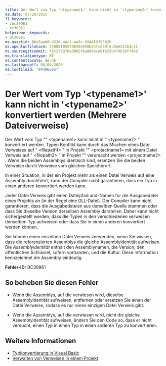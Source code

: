 ```yaml
---
title: Der Wert vom Typ '<typename1>' kann nicht in '<typename2>' konvertiert werden (Mehrere Dateiverweise)
ms.date: 07/20/2015
f1_keywords:
- vbc30961
- bc30961
helpviewer_keywords:
- BC30961
ms.assetid: 8be5aa0d-d236-4ac3-aa9c-5044f9f6562b
ms.openlocfilehash: 25008f05979638e050b74fc659fdc0a6d13b3c31
ms.sourcegitcommit: f8c270376ed905f6a8896ce0fe25b4f4b38ff498
ms.translationtype: MT
ms.contentlocale: de-DE
ms.lasthandoff: 06/04/2020
ms.locfileid: "84406585"
---
```

# <a name="value-of-type-typename1-cannot-be-converted-to-typename2-multiple-file-references"></a>Der Wert vom Typ '\<typename1>' kann nicht in '\<typename2>' konvertiert werden (Mehrere Dateiverweise)
Der Wert vom Typ "" \<typename1> kann nicht in " \<typename2> " konvertiert werden. Typen Konflikt kann durch das Mischen eines Datei Verweises auf " \<filepath1> " in Projekt "" \<projectname1> mit einem Datei Verweis auf " \<filepath2> " in Projekt "" verursacht werden \<projectname2> . Wenn die beiden Assemblys identisch sind, ersetzen Sie die beiden Verweise durch Verweise vom gleichen Speicherort.  
  
 In einer Situation, in der ein Projekt mehr als einen Datei Verweis auf eine Assembly durchführt, kann der Compiler nicht garantieren, dass ein Typ in einen anderen konvertiert werden kann.  
  
 Jeder Datei Verweis gibt einen Dateipfad und-Namen für die Ausgabedatei eines Projekts an (in der Regel eine DLL-Datei). Der Compiler kann nicht garantieren, dass die Ausgabedateien aus derselben Quelle stammen oder dass Sie dieselbe Version derselben Assembly darstellen. Daher kann nicht sichergestellt werden, dass die Typen in den verschiedenen verweisen denselben Typ aufweisen oder dass Sie in einen anderen konvertiert werden können.  
  
 Sie können einen einzelnen Datei Verweis verwenden, wenn Sie wissen, dass die referenzierten Assemblys die gleiche Assemblyidentität aufweisen. Die *Assemblyidentität* enthält den Assemblynamen, die Version, den öffentlichen Schlüssel, sofern vorhanden, und die Kultur. Diese Information kennzeichnet die Assembly eindeutig.  
  
 **Fehler-ID:** BC30961  
  
## <a name="to-correct-this-error"></a>So beheben Sie diesen Fehler  
  
- Wenn die Assemblys, auf die verwiesen wird, dieselbe Assemblyidentität aufweisen, entfernen oder ersetzen Sie einen der Datei Verweise, sodass es nur einen einzigen Datei Verweis gibt.  
  
- Wenn die Assemblys, auf die verwiesen wird, nicht die gleiche Assemblyidentität aufweisen, ändern Sie den Code so, dass er nicht versucht, einen Typ in einen Typ in einen anderen Typ zu konvertieren.  
  
## <a name="see-also"></a>Weitere Informationen

- [Typkonvertierung in Visual Basic](../../programming-guide/language-features/data-types/type-conversions.md)
- [Verwalten von Verweisen in einem Projekt](/visualstudio/ide/managing-references-in-a-project)
